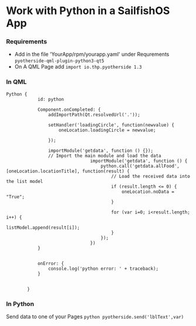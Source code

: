  # Work with Python in a SailfishOS App

### Requirements

- Add in the file 'YourApp/rpm/yourapp.yaml' under Requrements  ```pyotherside-qml-plugin-python3-qt5```
- On A QML Page add ```import io.thp.pyotherside 1.3```

### In QML
```
Python {
            id: python

            Component.onCompleted: {
                addImportPath(Qt.resolvedUrl('.'));

                setHandler('loadingCircle', function(newvalue) {
                    oneLocation.loadingCircle = newvalue;

                });

                importModule('getdata', function () {});
                // Import the main module and load the data
                                importModule('getdata', function () {
                                    python.call('getdata.allFood', [oneLocation.locationTitle], function(result) {
                                        // Load the received data into the list model
                                        if (result.length <= 0) {
                                            oneLocation.noData = "True";
                                        }

                                        for (var i=0; i<result.length; i++) {
                                            listModel.append(result[i]);
                                        }
                                    });
                                })
            }


            onError: {
                console.log('python error: ' + traceback);
            }


        } 
``` 
### In Python

Send data to one of your Pages ```python pyotherside.send('lblText',var)``` 

